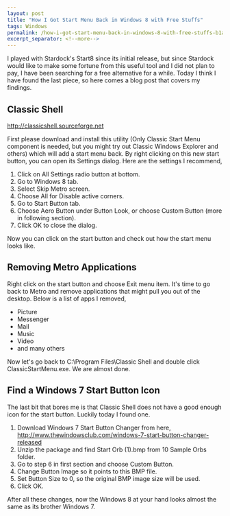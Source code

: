 ```yaml
---
layout: post
title: "How I Got Start Menu Back in Windows 8 with Free Stuffs"
tags: Windows
permalink: /how-i-got-start-menu-back-in-windows-8-with-free-stuffs-b1a6f0d84a53
excerpt_separator: <!--more-->
---
```

I played with Stardock's Start8 since its initial release, but since Stardock would like to make some fortune from this useful tool and I did not plan to pay, I have been searching for a free alternative for a while. Today I think I have found the last piece, so here comes a blog post that covers my findings.
<!--more-->

## Classic Shell

http://classicshell.sourceforge.net

First please download and install this utility (Only Classic Start Menu component is needed, but you might try out Classic Windows Explorer and others) which will add a start menu back. By right clicking on this new start button, you can open its Settings dialog. Here are the settings I recommend,

1. Click on All Settings radio button at bottom.
1. Go to Windows 8 tab.
1. Select Skip Metro screen.
1. Choose All for Disable active corners.
1. Go to Start Button tab.
1. Choose Aero Button under Button Look, or choose Custom Button (more in following section).
1. Click OK to close the dialog.

Now you can click on the start button and check out how the start menu looks like.

## Removing Metro Applications

Right click on the start button and choose Exit menu item. It's time to go back to Metro and remove applications that might pull you out of the desktop. Below is a list of apps I removed,

* Picture
* Messenger
* Mail
* Music
* Video
* and many others

Now let's go back to C:\Program Files\Classic Shell and double click ClassicStartMenu.exe. We are almost done.

## Find a Windows 7 Start Button Icon

The last bit that bores me is that Classic Shell does not have a good enough icon for the start button. Luckily today I found one.

1. Download Windows 7 Start Button Changer from here, http://www.thewindowsclub.com/windows-7-start-button-changer-released
1. Unzip the package and find Start Orb (1).bmp from 10 Sample Orbs folder.
1. Go to step 6 in first section and choose Custom Button.
1. Change Button Image so it points to this BMP file.
1. Set Button Size to 0, so the original BMP image size will be used.
1. Click OK.

After all these changes, now the Windows 8 at your hand looks almost the same as its brother Windows 7.
